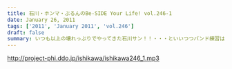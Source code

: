 ```yaml
---
title: 石川・ホンマ・ぶるんのBe-SIDE Your Life! vol.246-1
date: January 26, 2011
tags: ['2011', 'January 2011', 'vol.246']
draft: false
summary: いつも以上の壊れっぷりでやってきた石川サン！！・・・といいつつバンド練習は佳境のようでホンマさんへの態度もちょいと違う気が・・・NAMAE
---
```


http://project-phi.ddo.jp/ishikawa/ishikawa246_1.mp3